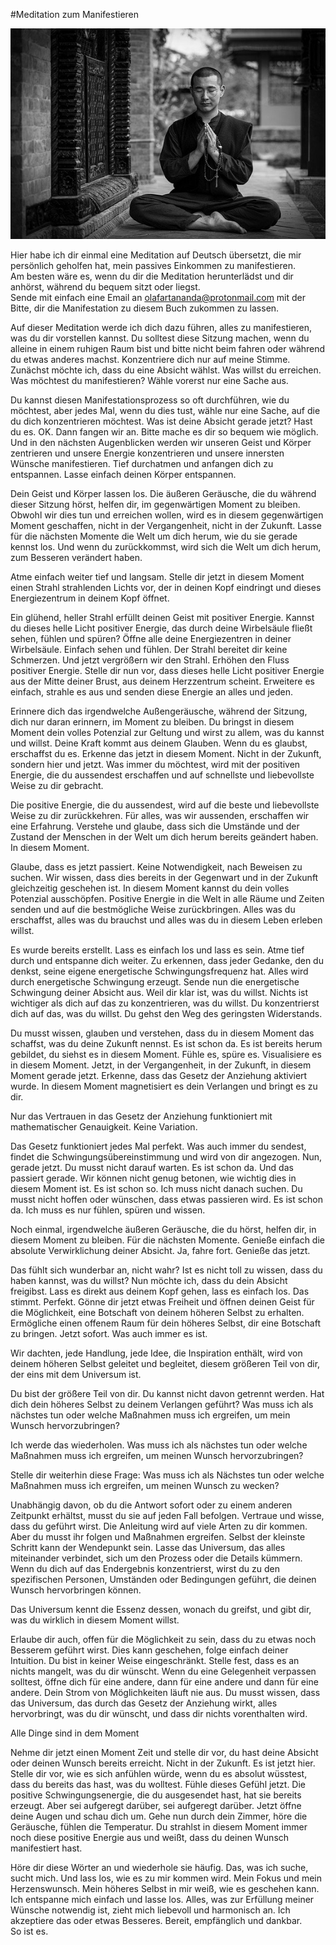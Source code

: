 #Meditation zum Manifestieren

![yoga](../images/yoga.png "yoga")

Hier habe ich dir einmal eine Meditation auf Deutsch übersetzt, die mir persönlich geholfen hat, mein passives Einkommen zu manifestieren.  
Am besten wäre es, wenn du dir die Meditation herunterlädst und dir anhörst, während du bequem sitzt oder liegst.  
Sende mit einfach eine Email an [olafartananda@protonmail.com](mailto:olafartananda@protonmail.com) mit der Bitte, dir die Manifestation zu diesem Buch zukommen zu lassen.  

Auf dieser Meditation werde ich dich dazu führen, alles zu manifestieren, was du dir vorstellen kannst. Du solltest diese Sitzung machen, wenn du alleine in einem ruhigen Raum bist und bitte nicht beim fahren oder während du etwas anderes machst. Konzentriere dich nur auf meine Stimme. Zunächst möchte ich, dass du eine Absicht wählst. Was willst du erreichen. Was möchtest du manifestieren? Wähle vorerst nur eine Sache aus.

Du kannst diesen Manifestationsprozess so oft durchführen, wie du möchtest, aber jedes Mal, wenn du dies tust, wähle nur eine Sache, auf die du dich konzentrieren möchtest. Was ist deine Absicht gerade jetzt? Hast du es. OK. Dann fangen wir an. Bitte mache es dir so bequem wie möglich. Und in den nächsten Augenblicken werden wir unseren Geist und Körper zentrieren und unsere Energie konzentrieren und unsere innersten Wünsche manifestieren. Tief durchatmen und anfangen dich zu entspannen. Lasse einfach deinen Körper entspannen.

Dein Geist und Körper lassen los. Die äußeren Geräusche, die du während dieser Sitzung hörst, helfen dir, im gegenwärtigen Moment zu bleiben. Obwohl wir dies tun und erreichen wollen, wird es in diesem gegenwärtigen Moment geschaffen, nicht in der Vergangenheit, nicht in der Zukunft. Lasse für die nächsten Momente die Welt um dich herum, wie du sie gerade kennst los. Und wenn du zurückkommst, wird sich die Welt um dich herum, zum Besseren verändert haben.

Atme einfach weiter tief und langsam. Stelle dir jetzt in diesem Moment einen Strahl strahlenden Lichts vor, der in deinen Kopf eindringt und dieses Energiezentrum in deinem Kopf öffnet.

Ein glühend, heller Strahl erfüllt deinen Geist mit positiver Energie. Kannst du dieses helle Licht positiver Energie, das durch deine Wirbelsäule fließt sehen, fühlen und spüren? Öffne alle deine Energiezentren in deiner Wirbelsäule. Einfach sehen und fühlen. Der Strahl bereitet dir keine Schmerzen. Und jetzt vergrößern wir den Strahl. Erhöhen den Fluss positiver Energie. Stelle dir nun vor, dass dieses helle Licht positiver Energie aus der Mitte deiner Brust, aus deinem Herzzentrum scheint. Erweitere es einfach, strahle es aus und senden diese Energie an alles und jeden.

Erinnere dich das irgendwelche Außengeräusche, während der Sitzung, dich nur daran erinnern, im Moment zu bleiben. Du bringst in diesem Moment dein volles Potenzial zur Geltung und wirst zu allem, was du kannst und willst. Deine Kraft kommt aus deinem Glauben. Wenn du es glaubst, erschaffst du es. Erkenne das jetzt in diesem Moment. Nicht in der Zukunft, sondern hier und jetzt. Was immer du möchtest, wird mit der positiven Energie, die du aussendest erschaffen und auf schnellste und liebevollste Weise zu dir gebracht.

Die positive Energie, die du aussendest, wird auf die beste und liebevollste Weise zu dir zurückkehren. Für alles, was wir aussenden, erschaffen wir eine Erfahrung. Verstehe und glaube, dass sich die Umstände und der Zustand der Menschen in der Welt um dich herum bereits geändert haben. In diesem Moment.

Glaube, dass es jetzt passiert. Keine Notwendigkeit, nach Beweisen zu suchen. Wir wissen, dass dies bereits in der Gegenwart und in der Zukunft gleichzeitig geschehen ist. In diesem Moment kannst du dein volles Potenzial ausschöpfen. Positive Energie in die Welt in alle Räume und Zeiten senden und auf die bestmögliche Weise zurückbringen. Alles was du erschaffst, alles was du brauchst und alles was du in diesem Leben erleben willst.

Es wurde bereits erstellt. Lass es einfach los und lass es sein. Atme tief durch und entspanne dich weiter. Zu erkennen, dass jeder Gedanke, den du denkst, seine eigene energetische Schwingungsfrequenz hat. Alles wird durch energetische Schwingung erzeugt. Sende nun die energetische Schwingung deiner Absicht aus. Weil dir klar ist, was du willst. Nichts ist wichtiger als dich auf das zu konzentrieren, was du willst. Du konzentrierst dich auf das, was du willst. Du gehst den Weg des geringsten Widerstands.

Du musst wissen, glauben und verstehen, dass du in diesem Moment das schaffst, was du deine Zukunft nennst. Es ist schon da. Es ist bereits herum gebildet, du siehst es in diesem Moment. Fühle es, spüre es. Visualisiere es in diesem Moment. Jetzt, in der Vergangenheit, in der Zukunft, in diesem Moment gerade jetzt. Erkenne, dass das Gesetz der Anziehung aktiviert wurde. In diesem Moment magnetisiert es dein Verlangen und bringt es zu dir.

Nur das Vertrauen in das Gesetz der Anziehung funktioniert mit mathematischer Genauigkeit.
Keine Variation.

Das Gesetz funktioniert jedes Mal perfekt. Was auch immer du sendest, findet die Schwingungsübereinstimmung und wird von dir angezogen. Nun, gerade jetzt. Du musst nicht darauf warten. Es ist schon da. Und das passiert gerade. Wir können nicht genug betonen, wie wichtig dies in diesem Moment ist. Es ist schon so. Ich muss nicht danach suchen. Du musst nicht hoffen oder wünschen, dass etwas passieren wird. Es ist schon da. Ich muss es nur fühlen, spüren und wissen.

Noch einmal, irgendwelche äußeren Geräusche, die du hörst, helfen dir, in diesem Moment zu bleiben. Für die nächsten Momente. Genieße einfach die absolute Verwirklichung deiner Absicht. Ja, fahre fort. Genieße das jetzt.

Das fühlt sich wunderbar an, nicht wahr? Ist es nicht toll zu wissen, dass du haben kannst, was du willst? Nun möchte ich, dass du dein Absicht freigibst. Lass es direkt aus deinem Kopf gehen, lass es einfach los. Das stimmt. Perfekt. Gönne dir jetzt etwas Freiheit und öffnen deinen Geist für die Möglichkeit, eine Botschaft von deinem höheren Selbst zu erhalten. Ermögliche einen offenem Raum für dein höheres Selbst, dir eine Botschaft zu bringen. Jetzt sofort. Was auch immer es ist.

Wir dachten, jede Handlung, jede Idee, die Inspiration enthält, wird von deinem höheren Selbst geleitet und begleitet, diesem größeren Teil von dir, der eins mit dem Universum ist.

Du bist der größere Teil von dir. Du kannst nicht davon getrennt werden. Hat dich dein höheres Selbst zu deinem Verlangen geführt? Was muss ich als nächstes tun oder welche Maßnahmen muss ich ergreifen, um mein Wunsch hervorzubringen?

Ich werde das wiederholen. Was muss ich als nächstes tun oder welche Maßnahmen muss ich ergreifen, um meinen Wunsch hervorzubringen?

Stelle dir weiterhin diese Frage: Was muss ich als Nächstes tun oder welche Maßnahmen muss ich ergreifen, um meinen Wunsch zu wecken?

Unabhängig davon, ob du die Antwort sofort oder zu einem anderen Zeitpunkt erhältst, musst du sie auf jeden Fall befolgen. Vertraue und wisse, dass du geführt wirst. Die Anleitung wird auf viele Arten zu dir kommen. Aber du musst ihr folgen und Maßnahmen ergreifen. Selbst der kleinste Schritt kann der Wendepunkt sein. Lasse das Universum, das alles miteinander verbindet, sich um den Prozess oder die Details kümmern. Wenn du dich auf das Endergebnis konzentrierst, wirst du zu den spezifischen Personen, Umständen oder Bedingungen geführt, die deinen Wunsch hervorbringen können.

Das Universum kennt die Essenz dessen, wonach du greifst, und gibt dir, was du wirklich in diesem Moment willst.

Erlaube dir auch, offen für die Möglichkeit zu sein, dass du zu etwas noch Besserem geführt wirst. Dies kann geschehen, folge einfach deiner Intuition. Du bist in keiner Weise eingeschränkt. Stelle fest, dass es an nichts mangelt, was du dir wünscht. Wenn du eine Gelegenheit verpassen solltest, öffne dich für eine andere, dann für eine andere und dann für eine andere. Dein Strom von Möglichkeiten läuft nie aus. Du musst wissen, dass das Universum, das durch das Gesetz der Anziehung wirkt, alles hervorbringt, was du dir wünscht, und dass dir nichts vorenthalten wird.

Alle Dinge sind in dem Moment 

Nehme dir jetzt einen Moment Zeit und stelle dir vor, du hast deine Absicht oder deinen Wunsch bereits erreicht. Nicht in der Zukunft. Es ist jetzt hier. Stelle dir vor, wie es sich anfühlen würde, wenn du es absolut wüsstest, dass du bereits das hast, was du wolltest. Fühle dieses Gefühl jetzt. Die positive Schwingungsenergie, die du ausgesendet hast, hat sie bereits erzeugt. Aber sei aufgeregt darüber, sei aufgeregt darüber. Jetzt öffne deine Augen und schau dich um. Gehe nun durch dein Zimmer, höre die Geräusche, fühlen die Temperatur. Du strahlst in diesem Moment immer noch diese positive Energie aus und weißt, dass du deinen Wunsch manifestiert hast.

Höre dir diese Wörter an und wiederhole sie häufig. Das, was ich suche, sucht mich. Und lass los, wie es zu mir kommen wird. Mein Fokus und mein Herzenswunsch. Mein höheres Selbst in mir weiß, wie es geschehen kann. Ich entspanne mich einfach und lasse los. Alles, was zur Erfüllung meiner Wünsche notwendig ist, zieht mich liebevoll und harmonisch an. Ich akzeptiere das oder etwas Besseres. Bereit, empfänglich und dankbar.  
So ist es.
